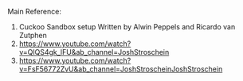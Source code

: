 Main Reference:
1) Cuckoo Sandbox setup Written by Alwin Peppels and Ricardo van Zutphen
2) https://www.youtube.com/watch?v=QlQS4gk_lFU&ab_channel=JoshStroschein
3) https://www.youtube.com/watch?v=FsF56772ZvU&ab_channel=JoshStroscheinJoshStroschein

